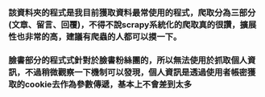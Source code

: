 ### 該資料夾的程式是我目前獲取資料最常使用的程式，爬取分為三部分(文章、留言、回覆)，不得不說scrapy系統化的爬取真的很讚，擴展性也非常的高，建議有爬蟲的人都可以摸一下。
### 臉書部分的程式式針對於臉書粉絲團的，所以無法使用於抓取個人資訊，不過稍微觀察一下機制可以發現，個人資訊是透過使用者帳密獲取的cookie去作為參數傳遞，基本上不會差到太多
